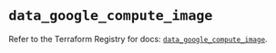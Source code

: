 # `data_google_compute_image`

Refer to the Terraform Registry for docs: [`data_google_compute_image`](https://registry.terraform.io/providers/hashicorp/google/5.17.0/docs/data-sources/compute_image).

